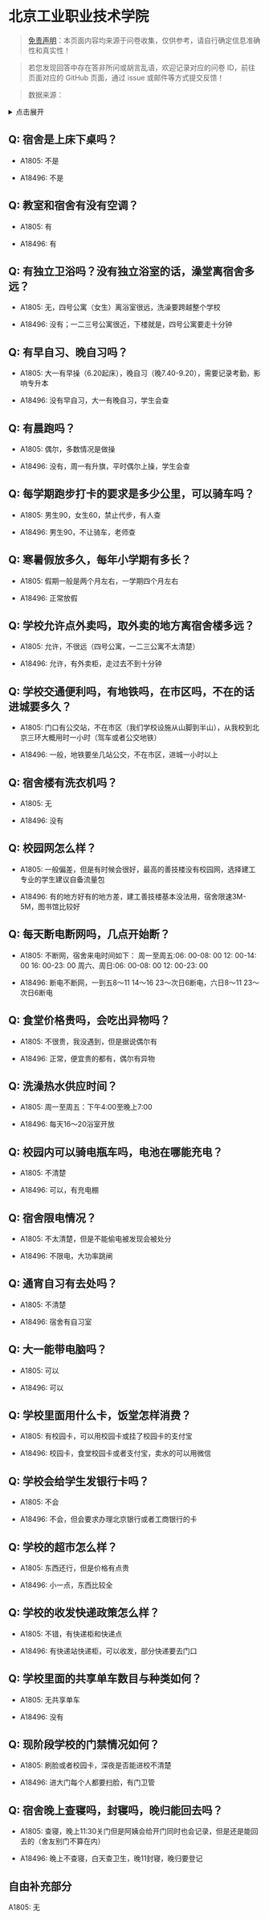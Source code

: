 # 北京工业职业技术学院

> [免责声明](https://colleges.chat/#_3)：本页面内容均来源于问卷收集，仅供参考，请自行确定信息准确性和真实性！

> 若您发现回答中存在答非所问或胡言乱语，欢迎记录对应的问卷 ID，前往页面对应的 GitHub 页面，通过 issue 或邮件等方式提交反馈！

> 数据来源：

<details><summary>点击展开</summary>
<ul>
<li>A1805: 匿名 (2021 年 06 月)</li>
<li>A18496: 匿名 (2023 年 06 月)</li>
</ul>
</details>

## Q: 宿舍是上床下桌吗？

- A1805: 不是

- A18496: 不是

## Q: 教室和宿舍有没有空调？

- A1805: 有

- A18496: 有

## Q: 有独立卫浴吗？没有独立浴室的话，澡堂离宿舍多远？

- A1805: 无，四号公寓（女生）离浴室很远，洗澡要跨越整个学校

- A18496: 没有；一二三号公寓很近，下楼就是，四号公寓要走十分钟

## Q: 有早自习、晚自习吗？

- A1805: 大一有早操（6.20起床），晚自习（晚7.40-9.20），需要记录考勤，影响专升本

- A18496: 没有早自习，大一有晚自习，学生会查

## Q: 有晨跑吗？

- A1805: 偶尔，多数情况是做操

- A18496: 没有，周一有升旗，平时偶尔上操，学生会查

## Q: 每学期跑步打卡的要求是多少公里，可以骑车吗？

- A1805: 男生90，女生60，禁止代步，有人查

- A18496: 男生90，不让骑车，老师查

## Q: 寒暑假放多久，每年小学期有多长？

- A1805: 假期一般是两个月左右，一学期四个月左右

- A18496: 正常放假

## Q: 学校允许点外卖吗，取外卖的地方离宿舍楼多远？

- A1805: 允许，不很远（四号公寓，一二三公寓不太清楚）

- A18496: 允许，有外卖柜，走过去不到十分钟

## Q: 学校交通便利吗，有地铁吗，在市区吗，不在的话进城要多久？

- A1805: 门口有公交站，不在市区（我们学校设施从山脚到半山），从我校到北京三环大概用时一小时（驾车或者公交地铁）

- A18496: 一般，地铁要坐几站公交，不在市区，进城一小时以上

## Q: 宿舍楼有洗衣机吗？

- A1805: 无

- A18496: 没有

## Q: 校园网怎么样？

- A1805: 一般偏差，但是有时候会很好，最高的善技楼没有校园网，选择建工专业的学生建议自备流量包

- A18496: 有的地方好有的地方差，建工善技楼基本没法用，宿舍限速3M-5M，图书馆比较好

## Q: 每天断电断网吗，几点开始断？

- A1805: 不断网，宿舍来电时间如下： 周一至周五:06: 00-08: 00 12: 00-14: 00 16: 00-23: 00 周六、周日:06: 00-08: 00 12: 00-23: 00

- A18496: 断电不断网，一到五8～11   14～16  23～次日6断电，六日8～11  23～次日6断电

## Q: 食堂价格贵吗，会吃出异物吗？

- A1805: 不很贵，我没遇到，但是据说偶尔有

- A18496: 正常，便宜贵的都有，偶尔有异物

## Q: 洗澡热水供应时间？

- A1805: 周一至周五：下午4:00至晚上7:00

- A18496: 每天16～20浴室开放

## Q: 校园内可以骑电瓶车吗，电池在哪能充电？

- A1805: 不清楚

- A18496: 可以，有充电棚

## Q: 宿舍限电情况？

- A1805: 不太清楚，但是不能偷电被发现会被处分

- A18496: 不限电，大功率跳闸

## Q: 通宵自习有去处吗？

- A1805: 不清楚

- A18496: 宿舍有自习室

## Q: 大一能带电脑吗？

- A1805: 可以

- A18496: 可以

## Q: 学校里面用什么卡，饭堂怎样消费？

- A1805: 有校园卡，可以用校园卡或挂了校园卡的支付宝

- A18496: 校园卡，食堂校园卡或者支付宝，卖水的可以用微信

## Q: 学校会给学生发银行卡吗？

- A1805: 不会

- A18496: 不会，但会要求办理北京银行或者工商银行的卡

## Q: 学校的超市怎么样？

- A1805: 东西还行，但是价格有点贵

- A18496: 小一点，东西比较全

## Q: 学校的收发快递政策怎么样？

- A1805: 不错，有快递柜和快递点

- A18496: 有快递站快递柜，可以收发，部分快递要去门口

## Q: 学校里面的共享单车数目与种类如何？

- A1805: 无共享单车

- A18496: 没有

## Q: 现阶段学校的门禁情况如何？

- A1805: 刷脸或者校园卡，深夜是否能进校不清楚

- A18496: 进大门每个人都要扫脸，有门卫管

## Q: 宿舍晚上查寝吗，封寝吗，晚归能回去吗？

- A1805: 查寝，晚上11:30关门但是阿姨会给开门同时也会记录，但是还是能回去的（舍友别门不算在内）

- A18496: 晚上不查寝，白天查卫生，晚11封寝，晚归要登记

## 自由补充部分

A1805: 无